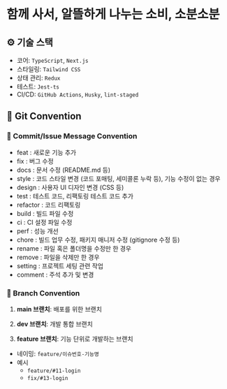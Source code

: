 # 함께 사서, 알뜰하게 나누는 소비, 소분소분

## ⚙️ 기술 스택
- 코어: `TypeScript`, `Next.js`
- 스타일링: `Tailwind CSS`
- 상태 관리: `Redux`
- 테스트: `Jest-ts`
- CI/CD: `GitHub Actions`, `Husky`, `lint-staged`

## 🌿 Git Convention

### 🌱 Commit/Issue Message Convention

- feat : 새로운 기능 추가  
- fix : 버그 수정  
- docs : 문서 수정 (README.md 등)  
- style : 코드 스타일 변경 (코드 포매팅, 세미콜론 누락 등), 기능 수정이 없는 경우  
- design : 사용자 UI 디자인 변경 (CSS 등)  
- test : 테스트 코드, 리팩토링 테스트 코드 추가  
- refactor : 코드 리팩토링  
- build : 빌드 파일 수정  
- ci : CI 설정 파일 수정  
- perf : 성능 개선  
- chore : 빌드 업무 수정, 패키지 매니저 수정 (gitignore 수정 등)  
- rename : 파일 혹은 폴더명을 수정만 한 경우  
- remove : 파일을 삭제만 한 경우  
- setting : 프로젝트 세팅 관련 작업  
- comment : 주석 추가 및 변경  

### 🌱 Branch Convention

1. **main 브랜치**: 배포를 위한 브랜치

2. **dev 브랜치**: 개발 통합 브랜치

3. **feature 브랜치**: 기능 단위로 개발하는 브랜치
  - 네이밍: `feature/이슈번호-기능명`
  - 예시
     - `feature/#11-login`
     - `fix/#13-login`
